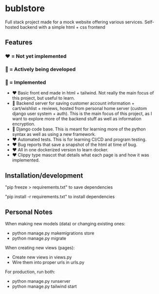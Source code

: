 # bublstore
Full stack project made for a mock website offering various services. Self-hosted backend with a simple html + css frontend

## Features 
### ❤️ = Not yet implemented 
### 💛 = Actively being developed 
### 💚 = Implemented
- ❤️ Basic front end made in html + tailwind. Not really the main focus of this project, but useful to learn.
- 💛 Backend server for saving customer account information + cart/wishlist + reviews, hosted from personal home server (custom django user system + auth). This is the main focus of this project, as I want to explore more of the backend stuff as well as information encryption.
- 💛 Django code base. This is meant for learning more of the python syntax as well as using a new framework.
- ❤️ Automated tests. This is for learning CI/CD and program testing.
- ❤️ Bug reports that save a snapshot of the html at time of bug.
- ❤️ All in one dockerized version to learn docker.
- ❤️ Clippy type mascot that details what each page is and how it was implemented.

## Installation/development
"pip freeze > requirements.txt" to save dependencies

"pip install -r requirements.txt" to install dependencies

## Personal Notes
When making new models (data) or changing existing ones: 
- python manage.py makemigrations store
- python manage.py migrate

When creating new views (pages):
- Create new views in views.py
- Wire them into proper urls in urls.py

For production, run both:
- python manage.py runserver
- python manage.py tailwind start
